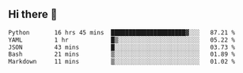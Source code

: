 ## Hi there 👋

<!--START_SECTION:waka-->

```txt
Python       16 hrs 45 mins  █████████████████████▓░░░   87.21 %
YAML         1 hr            █▒░░░░░░░░░░░░░░░░░░░░░░░   05.22 %
JSON         43 mins         █░░░░░░░░░░░░░░░░░░░░░░░░   03.73 %
Bash         21 mins         ▒░░░░░░░░░░░░░░░░░░░░░░░░   01.89 %
Markdown     11 mins         ▒░░░░░░░░░░░░░░░░░░░░░░░░   01.02 %
```

<!--END_SECTION:waka-->

<!--
**OliverShang/OliverShang** is a ✨ _special_ ✨ repository because its `README.md` (this file) appears on your GitHub profile.

Here are some ideas to get you started:

- 🔭 I’m currently working on ...
- 🌱 I’m currently learning ...
- 👯 I’m looking to collaborate on ...
- 🤔 I’m looking for help with ...
- 💬 Ask me about ...
- 📫 How to reach me: ...
- 😄 Pronouns: ...
- ⚡ Fun fact: ...
-->
